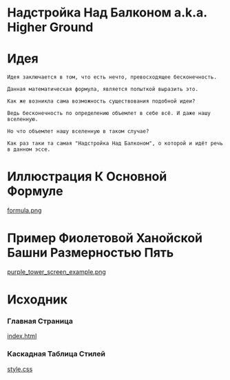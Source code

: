 # Надстройка Над Балконом a.k.a. Higher Ground

# Идея
```
Идея заключается в том, что есть нечто, превосходящее бесконечность.

Данная математическая формула, является попыткой выразить это.

Как же возникла сама возможность существования подобной идеи?

Ведь бесконечность по определению объемлет в себе всё. И даже нашу вселенную.

Но что объемлет нашу вселенную в таком случае?

Как раз таки та самая "Надстройка Над Балконом", о которой и идёт речь в данном эссе.

```
# Иллюстрация К Основной Формуле

[formula.png](https://github.com/ksukhorukov/HigherGround/blob/master/imgs/formula.png)

# Пример Фиолетовой Ханойской Башни Размерностью Пять

[purple_tower_screen_example.png](https://github.com/ksukhorukov/HigherGround/blob/master/imgs/purple_tower_screen_example.png)

# Исходник

### Главная Страница 
[index.html](https://github.com/ksukhorukov/HigherGround/blob/master/index.html)

### Каскадная Таблица Стилей

[style.css](https://github.com/ksukhorukov/HigherGround/blob/master/styles/style.css)


